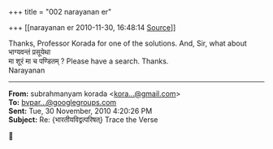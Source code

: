 +++
title = "002 narayanan er"

+++
[[narayanan er	2010-11-30, 16:48:14 [Source](https://groups.google.com/g/bvparishat/c/h1NeTu1-S24)]]



Thanks, Professor Korada for one of the solutions. And, Sir, what about भाग्यवन्तं प्रसूयेथा  
मा शूरं मा च पण्डितम् ? Please have a search. Thanks.  
Narayanan  

  

------------------------------------------------------------------------

**From:** subrahmanyam korada \<[kora...@gmail.com]()\>  
**To:** [bvpar...@googlegroups.com]()  
**Sent:** Tue, 30 November, 2010 4:20:26 PM  
**Subject:** Re: {भारतीयविद्वत्परिषत्} Trace the Verse  



